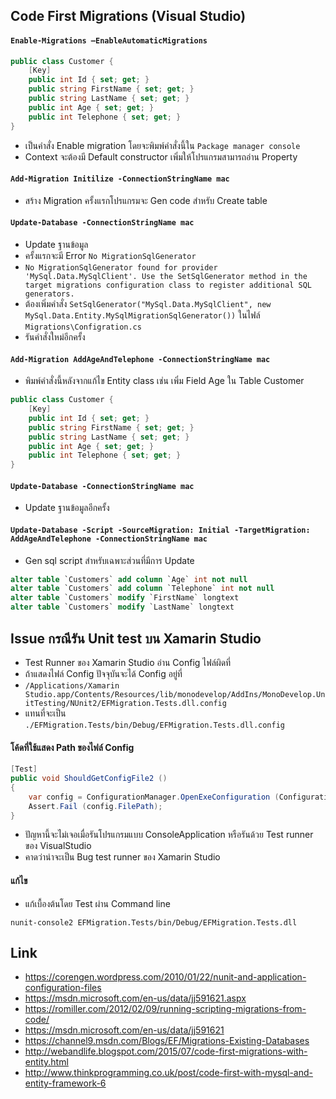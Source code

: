 ## Code First Migrations (Visual Studio)

#### `Enable-Migrations –EnableAutomaticMigrations`

```csharp
public class Customer {
    [Key]
    public int Id { set; get; }
    public string FirstName { set; get; }
    public string LastName { set; get; }
    public int Age { set; get; }
    public int Telephone { set; get; }
}
```

- เป็นคำสั่ง Enable migration โดยจะพิมพ์คำสั่งนี้ใน `Package manager console`
- Context จะต้องมี Default constructor เพิ่มให้โปรแกรมสามารถอ่าน Property

#### `Add-Migration Initilize -ConnectionStringName mac`

- สร้าง Migration ครั้งแรกโปรแกรมจะ Gen code สำหรับ Create table

#### `Update-Database -ConnectionStringName mac`

- Update ฐานข้อมูล
- ครั้งแรกจะมี Error `No MigrationSqlGenerator`
- `No MigrationSqlGenerator found for provider 'MySql.Data.MySqlClient'. Use the SetSqlGenerator method in the target migrations configuration class to register additional SQL generators.`
- ต้องเพิ่มคำสั่ง `SetSqlGenerator("MySql.Data.MySqlClient", new MySql.Data.Entity.MySqlMigrationSqlGenerator())` ในไฟล์ `Migrations\Configration.cs`
- รันคำสั่งใหม่อีกครั้ง

#### `Add-Migration AddAgeAndTelephone -ConnectionStringName mac`

- พิมพ์คำสั่งนี้หลังจากแก้ไข Entity class เช่น เพิ่ม Field Age ใน Table Customer

```csharp
public class Customer {
    [Key]
    public int Id { set; get; }
    public string FirstName { set; get; }
    public string LastName { set; get; }
    public int Age { set; get; }
    public int Telephone { set; get; }
}
```

#### `Update-Database -ConnectionStringName mac`

- Update ฐานข้อมูลอีกครั้ง

#### `Update-Database -Script -SourceMigration: Initial -TargetMigration: AddAgeAndTelephone -ConnectionStringName mac`

- Gen sql script สำหรับเฉพาะส่วนที่มีการ Update

```sql
alter table `Customers` add column `Age` int not null  
alter table `Customers` add column `Telephone` int not null  
alter table `Customers` modify `FirstName` longtext
alter table `Customers` modify `LastName` longtext
```

## Issue กรณีรัน Unit test บน Xamarin Studio

- Test Runner ของ Xamarin Studio อ่าน Config ไฟล์ผิดที่
- ถ้าแสดงไฟล์ Config ปัจจุบันจะได้ Config อยู่ที่
- `/Applications/Xamarin Studio.app/Contents/Resources/lib/monodevelop/AddIns/MonoDevelop.UnitTesting/NUnit2/EFMigration.Tests.dll.config`  
- แทนที่จะเป็น `./EFMigration.Tests/bin/Debug/EFMigration.Tests.dll.config`

#### โค้ดที่ใช้แสดง Path ของไฟล์ Config

```csharp
[Test]
public void ShouldGetConfigFile2 ()
{
    var config = ConfigurationManager.OpenExeConfiguration (ConfigurationUserLevel.None);
    Assert.Fail (config.FilePath);
}
```

- ปัญหานี้จะไม่เจอเมื่อรันโปรแกรมแบบ ConsoleApplication หรือรันด้วย Test runner ของ VisualStudio
- คาดว่าน่าจะเป็น Bug test runner ของ Xamarin Studio

#### แก้ไข

- แก้เบื้องต้นโดย Test ผ่าน Command line

```
nunit-console2 EFMigration.Tests/bin/Debug/EFMigration.Tests.dll
```

## Link

- https://corengen.wordpress.com/2010/01/22/nunit-and-application-configuration-files
- https://msdn.microsoft.com/en-us/data/jj591621.aspx
- https://romiller.com/2012/02/09/running-scripting-migrations-from-code/
- https://msdn.microsoft.com/en-us/data/jj591621
- https://channel9.msdn.com/Blogs/EF/Migrations-Existing-Databases
- http://webandlife.blogspot.com/2015/07/code-first-migrations-with-entity.html
- http://www.thinkprogramming.co.uk/post/code-first-with-mysql-and-entity-framework-6